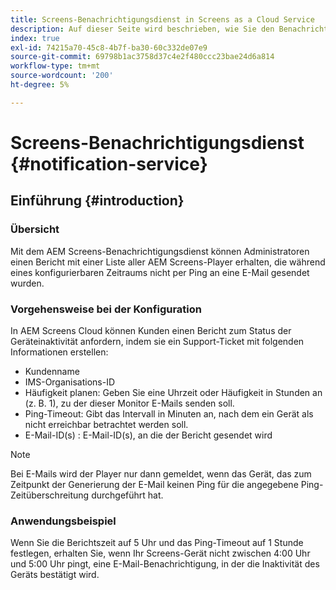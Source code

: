 ```yaml
---
title: Screens-Benachrichtigungsdienst in Screens as a Cloud Service
description: Auf dieser Seite wird beschrieben, wie Sie den Benachrichtigungsdienst in Screens as a Cloud Service konfigurieren.
index: true
exl-id: 74215a70-45c8-4b7f-ba30-60c332de07e9
source-git-commit: 69798b1ac3758d37c4e2f480ccc23bae24d6a814
workflow-type: tm+mt
source-wordcount: '200'
ht-degree: 5%

---
```


# Screens-Benachrichtigungsdienst {#notification-service}

## Einführung {#introduction}

### Übersicht

Mit dem AEM Screens-Benachrichtigungsdienst können Administratoren einen Bericht mit einer Liste aller AEM Screens-Player erhalten, die während eines konfigurierbaren Zeitraums nicht per Ping an eine E-Mail gesendet wurden.

### Vorgehensweise bei der Konfiguration

In AEM Screens Cloud können Kunden einen Bericht zum Status der Geräteinaktivität anfordern, indem sie ein Support-Ticket mit folgenden Informationen erstellen:

* Kundenname
* IMS-Organisations-ID
* Häufigkeit planen: Geben Sie eine Uhrzeit oder Häufigkeit in Stunden an (z. B. 1), zu der dieser Monitor E-Mails senden soll.
* Ping-Timeout: Gibt das Intervall in Minuten an, nach dem ein Gerät als nicht erreichbar betrachtet werden soll.
* E-Mail-ID(s) : E-Mail-ID(s), an die der Bericht gesendet wird

>[!NOTE]
>Bei E-Mails wird der Player nur dann gemeldet, wenn das Gerät, das zum Zeitpunkt der Generierung der E-Mail keinen Ping für die angegebene Ping-Zeitüberschreitung durchgeführt hat.

### Anwendungsbeispiel

Wenn Sie die Berichtszeit auf 5 Uhr und das Ping-Timeout auf 1 Stunde festlegen, erhalten Sie, wenn Ihr Screens-Gerät nicht zwischen 4:00 Uhr und 5:00 Uhr pingt, eine E-Mail-Benachrichtigung, in der die Inaktivität des Geräts bestätigt wird.
